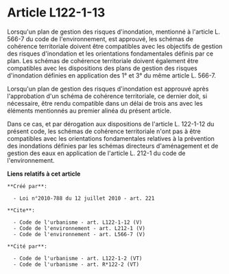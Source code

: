 # Article L122-1-13

Lorsqu'un plan de gestion des risques d'inondation, mentionné à l'article L. 566-7 du code de l'environnement, est approuvé,
les schémas de cohérence territoriale doivent être compatibles avec les objectifs de gestion des risques d'inondation et les
orientations fondamentales définis par ce plan. Les schémas de cohérence territoriale doivent également être compatibles avec
les dispositions des plans de gestion des risques d'inondation définies en application des 1° et 3° du même article L.
566-7. 

Lorsqu'un plan de gestion des risques d'inondation est approuvé après l'approbation d'un schéma de cohérence territoriale, ce
dernier doit, si nécessaire, être rendu compatible dans un délai de trois ans avec les éléments mentionnés au premier alinéa
du présent article. 

Dans ce cas, et par dérogation aux dispositions de l'article L. 122-1-12 du présent code, les schémas de cohérence
territoriale n'ont pas à être compatibles avec les orientations fondamentales relatives à la prévention des inondations
définies par les schémas directeurs d'aménagement et de gestion des eaux en application de l'article L. 212-1 du code de
l'environnement.

**Liens relatifs à cet article**

	**Créé par**:

	  - Loi n°2010-788 du 12 juillet 2010 - art. 221

	**Cite**:

	  - Code de l'urbanisme - art. L122-1-12 (V)
	  - Code de l'environnement - art. L212-1 (V)
	  - Code de l'environnement - art. L566-7 (V)

	**Cité par**:

	  - Code de l'urbanisme - art. L122-1-2 (VT)
	  - Code de l'urbanisme - art. R*122-2 (VT)
